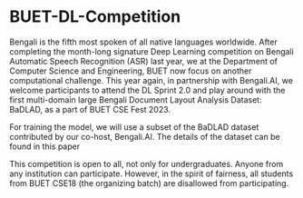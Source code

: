 # BUET-DL-Competition

Bengali is the fifth most spoken of all native languages worldwide. After completing the month-long signature Deep Learning competition on Bengali Automatic Speech Recognition (ASR) last year, we at the Department of Computer Science and Engineering, BUET now focus on another computational challenge. This year again, in partnership with Bengali.AI, we welcome participants to attend the DL Sprint 2.0 and play around with the first multi-domain large Bengali Document Layout Analysis Dataset: BaDLAD, as a part of BUET CSE Fest 2023.

For training the model, we will use a subset of the BaDLAD dataset contributed by our co-host, Bengali.AI. The details of the dataset can be found in this paper

This competition is open to all, not only for undergraduates. Anyone from any institution can participate.
However, in the spirit of fairness, all students from BUET CSE18 (the organizing batch) are disallowed from participating.
